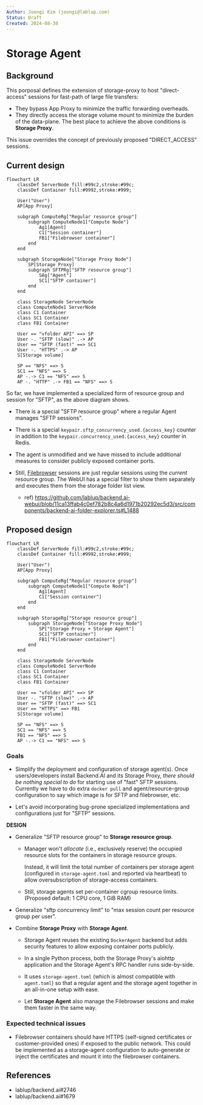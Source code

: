 ```yaml
---
Author: Joongi Kim (joongi@lablup.com)
Status: Draft
Created: 2024-08-30
---
```


# Storage Agent

## Background

This porposal defines the extension of storage-proxy to host "direct-access" sessions for fast-path of large file transfers:

- They bypass App Proxy to minimize the traffic forwarding overheads.
- They directly access the storage volume mount to minimize the burden of the data-plane.
  The best place to achieve the above conditions is **Storage Proxy**.

This issue overrides the concept of previously proposed "DIRECT_ACCESS" sessions.

## Current design

```mermaid
flowchart LR
    classDef ServerNode fill:#99c2,stroke:#99c;
	classDef Container fill:#9992,stroke:#999;

	User("User")
    AP[App Proxy]

	subgraph ComputeRg["Regular resource group"]
		subgraph ComputeNode1["Compute Node"]
			Ag1[Agent]
			C1["Session container"]
			FB1["Filebrowser container"]
		end
	end

	subgraph StorageNode["Storage Proxy Node"]
	   	SP[Storage Proxy]
	    subgraph SFTPRg["SFTP resource group"]
			SAg["Agent"]
			SC1["SFTP container"]
		end
    end

	class StorageNode ServerNode
	class ComputeNode1 ServerNode
	class C1 Container
	class SC1 Container
	class FB1 Container

	User == "vfolder API" ==> SP
	User -. "SFTP (slow)" .-> AP
	User == "SFTP (fast)" ==> SC1
	User -. "HTTPS" .-> AP
    S[Storage volume]
    
    SP == "NFS" ==> S
    SC1 == "NFS" ==> S
    AP -.-> C1 == "NFS" ==> S
    AP -. "HTTP" .-> FB1 == "NFS" ==> S
```

So far, we have implemented a specialized form of resource group and session for "SFTP", as the above diagram shows.

* There is a special "SFTP resource group" where a regular Agent manages "SFTP sessions".

* There is a special `keypair.sftp_concurrency_used.{access_key}` counter in addition to the `keypair.concurrency_used.{access_key}` counter in Redis.

* The agent is unmodified and we have missed to include additional measures to consider publicly exposed container ports.

* Still, [Filebrowser](https://filebrowser.org/) sessions are just regular sessions using the _current_ resource group.
  The WebUI has a special filter to show them separately and executes them from the storage folder list view.

  - ref) https://github.com/lablup/backend.ai-webui/blob/11ca13ffab4c0ef782b8c4a6d1971b20292ec5d3/src/components/backend-ai-folder-explorer.ts#L1488

## Proposed design

```mermaid
flowchart LR
    classDef ServerNode fill:#99c2,stroke:#99c;
	classDef Container fill:#9992,stroke:#999;

	User("User")
    AP[App Proxy]

	subgraph ComputeRg["Regular resource group"]
		subgraph ComputeNode1["Compute Node"]
			Ag1[Agent]
			C1["Session container"]
		end
	end

    subgraph StorageRg["Storage resource group"]
		subgraph StorageNode["Storage Proxy Node"]
	    	SP["Storage Proxy + Storage Agent"]
			SC1["SFTP container"]
			FB1["Filebrowser container"]
		end
    end

	class StorageNode ServerNode
	class ComputeNode1 ServerNode
	class C1 Container
	class SC1 Container
	class FB1 Container

	User == "vfolder API" ==> SP
	User -. "SFTP (slow)" .-> AP
	User == "SFTP (fast)" ==> SC1
	User == "HTTPS" ==> FB1
    S[Storage volume]
    
    SP == "NFS" ==> S
	SC1 == "NFS" ==> S
	FB1 == "NFS" ==> S
    AP -.-> C1 == "NFS" ==> S
```

### Goals

- Simplify the deployment and configuration of storage agent(s).
  Once users/developers install Backend.AI and its Storage Proxy, _there should be nothing special to do_ for starting use of "fast" SFTP sessions.
  Currently we have to do extra `docker pull` and agent/resource-group configuration to say which image is for SFTP and filebrowser, etc.

- Let's avoid incorporating bug-prone specialized implementations and configurations just for "SFTP" sessions.

**DESIGN**

* Generalize "SFTP resource group" to **Storage resource group**.

  - Manager won't _allocate_ (i.e., exclusively reserve) the occupied resource slots for the containers in storage resource groups.

    Instead, it will limit the total number of containers per storage agent (configured in `storage-agent.toml` and reported via heartbeat) to allow oversubscription of storage-access containers.

  - Still, storage agents set per-container cgroup resource limits. (Proposed default: 1 CPU core, 1 GiB RAM)

* Generalize "sftp concurrency limit" to "max session count per resource group per user".

* Combine **Storage Proxy** with **Storage Agent**.

  - Storage Agent reuses the existing `DockerAgent` backend but adds security features to allow exposing container ports publicly.
  
  - In a single Python process, both the Storage Proxy's aiohttp application and the Storage Agent's RPC handler runs side-by-side.
  
  - It uses `storage-agent.toml` (which is almost compatible with `agent.toml`) so that a regular agent and the storage agent together in an all-in-one setup with ease.
  
  - Let **Storage Agent** also manage the Filebrowser sessions and make them faster in the same way.

### Expected technical issues

- Filebrowser containers should have HTTPS (self-signed certificates or customer-provided ones) if exposed to the public network.
  This could be implemented as a storage-agent configuration to auto-generate or inject the certificates and mount it into the filebrowser containers.

## References

- lablup/backend.ai#2746
- lablup/backend.ai#1679


